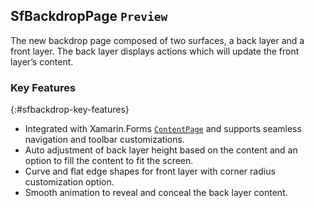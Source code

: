 ## SfBackdropPage `Preview`

The new backdrop page composed of two surfaces, a back layer and a front layer. The back layer displays actions which will update the front layer’s content.

 
### Key Features
{:#sfbackdrop-key-features}

* Integrated with Xamarin.Forms [`ContentPage`](https://docs.microsoft.com/en-us/dotnet/api/xamarin.forms.contentpage?view=xamarin-forms)  and supports seamless navigation and toolbar customizations.
* Auto adjustment of back layer height based on the content and an option to fill the content to fit the screen.
* Curve and flat edge shapes for front layer with corner radius customization option.
* Smooth animation to reveal and conceal the back layer content.
